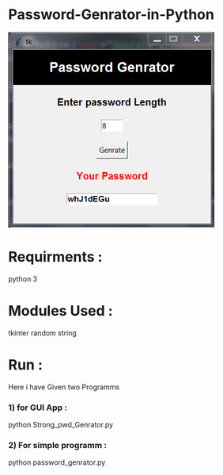 # Password-Genrator-in-Python
![Password Genrator Image](https://github.com/satyam8484/Password-Genrator-in-Python/blob/master/Capture.PNG)

# Requirments :
python 3

# Modules Used :
tkinter
random
string

# Run :
Here i have Given two Programms

### 1) for GUI App :
python Strong_pwd_Genrator.py

### 2) For simple programm :
python password_genrator.py



